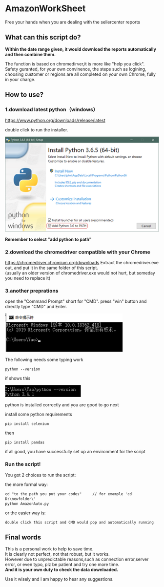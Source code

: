 # AmazonWorkSheet
Free your hands when you are dealing with the sellercenter reports  
## What can this script do?  
**Within the date range given, it would download the reports automatically and then combine them.**

The function is based on chromedirver,it is more like "help you click".  
Safety guranted, for your own convinence, the steps such as logining, choosing customer or regions are all completed on your own Chrome, fully in your charge.   

## How to use?
### 1.download latest python（windows）
https://www.python.org/downloads/release/latest

double click to run the installer. 

![安装图](https://github.com/yaosichao0915/AmazonWorkSheet/blob/master/readme_pic/win-install-dialog.png)

**Remember to select "add python to path"**

### 2.download the chromedriver compatible with your Chrome
https://chromedriver.chromium.org/downloads
Extract the chromedriver.exe out, and put it in the same folder of this script.  
(usually an older version of chromedriver.exe would not hurt, but someday you need to replace it)

### 3.another preprations
open the "Command Prompt" short for "CMD".
press "win" button and directly type "CMD" and Enter. 

![安装图](https://github.com/yaosichao0915/AmazonWorkSheet/blob/master/readme_pic/pic1.png)

The following needs some typing work

```
python --version 
```
	
if shows this

![安装图](https://github.com/yaosichao0915/AmazonWorkSheet/blob/master/readme_pic/pic2.png)

python is installed correctly and you are good to go next

install some python requirements

```
pip install selenium
```
then
```
pip install pandas
```

if all good, you have successfully set up an environment for the script

### Run the script!

You got 2 choices to run the script:

the more formal way:

	cd "to the path you put your codes"     // for example 'cd D:\newfolder\'
	python AmazonAuto.py
	
or the easier way is:
```
double click this script and CMD would pop and automatically running
```
## Final words

This is a personal work to help to save time.  
It is clearly not perfect, not that robust, but it works.  
However due to unpredictable reasons,such as connection error,server error, or even typo, plz be patient and try one more time.  
**And it is your own duty to check the data downloaded.**

Use it wisely and I am happy to hear any suggestions.
